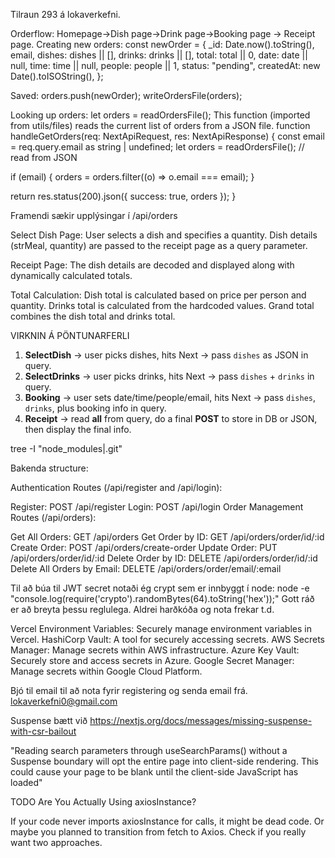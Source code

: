 Tilraun 293 á lokaverkefni.



Orderflow:
Homepage->Dish page->Drink page->Booking page -> Receipt page.
Creating new orders:
const newOrder = {
  _id: Date.now().toString(),
  email,
  dishes: dishes || [],
  drinks: drinks || [],
  total: total || 0,
  date: date || null,
  time: time || null,
  people: people || 1,
  status: "pending",
  createdAt: new Date().toISOString(),
};

Saved:
orders.push(newOrder);
writeOrdersFile(orders);

Looking up orders:
let orders = readOrdersFile();
This function (imported from utils/files) reads the current list of orders from a JSON file.
function handleGetOrders(req: NextApiRequest, res: NextApiResponse) {
  const email = req.query.email as string | undefined;
  let orders = readOrdersFile(); // read from JSON

  if (email) {
    orders = orders.filter((o) => o.email === email);
  }

  return res.status(200).json({ success: true, orders });
}






Framendi sækir upplýsingar í /api/orders

Select Dish Page:
User selects a dish and specifies a quantity.
Dish details (strMeal, quantity) are passed to the receipt page as a query parameter.


Receipt Page:
The dish details are decoded and displayed along with dynamically calculated totals.


Total Calculation:
Dish total is calculated based on price per person and quantity.
Drinks total is calculated from the hardcoded values.
Grand total combines the dish total and drinks total.



VIRKNIN Á PÖNTUNARFERLI
1. **SelectDish** → user picks dishes, hits Next → pass `dishes` as JSON in query.  
2. **SelectDrinks** → user picks drinks, hits Next → pass `dishes` + `drinks` in query.  
3. **Booking** → user sets date/time/people/email, hits Next → pass `dishes`, `drinks`, plus booking info in query.  
4. **Receipt** → read **all** from query, do a final **POST** to store in DB or JSON, then display the final info.


tree -I "node_modules|.git"



Bakenda structure:


Authentication Routes (/api/register and /api/login):

Register: POST /api/register
Login: POST /api/login
Order Management Routes (/api/orders):

Get All Orders: GET /api/orders
Get Order by ID: GET /api/orders/order/id/:id
Create Order: POST /api/orders/create-order
Update Order: PUT /api/orders/order/id/:id
Delete Order by ID: DELETE /api/orders/order/id/:id
Delete All Orders by Email: DELETE /api/orders/order/email/:email

Til að búa til JWT secret notaði ég crypt sem er innbyggt í node: node -e "console.log(require('crypto').randomBytes(64).toString('hex'));"
Gott ráð er að breyta þessu reglulega.
Aldrei harðkóða og nota frekar t.d.

Vercel Environment Variables: Securely manage environment variables in Vercel.
HashiCorp Vault: A tool for securely accessing secrets.
AWS Secrets Manager: Manage secrets within AWS infrastructure.
Azure Key Vault: Securely store and access secrets in Azure.
Google Secret Manager: Manage secrets within Google Cloud Platform.

Bjó til email til að nota fyrir registering og senda email frá.
lokaverkefni0@gmail.com

Suspense bætt við
https://nextjs.org/docs/messages/missing-suspense-with-csr-bailout

"Reading search parameters through useSearchParams() without a Suspense boundary will opt the entire page into client-side rendering. This could cause your page to be blank until the client-side JavaScript has loaded"



TODO
Are You Actually Using axiosInstance?

If your code never imports axiosInstance for calls, it might be dead code. Or maybe you planned to transition from fetch to Axios. Check if you really want two approaches.